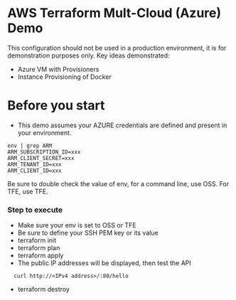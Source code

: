# AWS Terraform Mult-Cloud (Azure) Demo 

This configuration should not be used in a production environment, it is for demonstration purposes only.  Key ideas demonstrated:
  - Azure VM with Provisioners 
  - Instance Provisioning of Docker

# Before you start

  - This demo assumes your AZURE credentials are defined and present in your environment. 
```
env | grep ARM
ARM_SUBSCRIPTION_ID=xxx
ARM_CLIENT_SECRET=xxx
ARM_TENANT_ID=xxx
ARM_CLIENT_ID=xxx

````

Be sure to double check the value of env, for a command line, use OSS.  For TFE, use TFE.

### Step to execute

* Make sure your env is set to OSS or TFE
* Be sure to define your SSH PEM key or its value
* terraform init
* terraform plan
* terraform apply
* The public IP addresses will be displayed, then test the API
```
  curl http://<IPv4 address>/:80/hello
```
* terraform destroy
